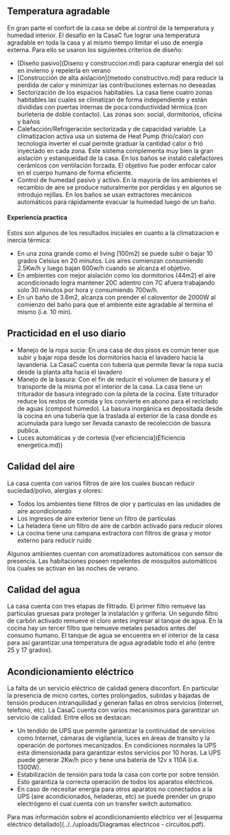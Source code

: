 ## Temperatura agradable
En gran parte el confort de la casa se debe al control de la temperatura y humedad interior. El desafío en la CasaC fue lograr una temperatura agradable en toda la casa y al mismo tiempo limitar el uso de energía externa. Para ello se usaron los siguientes criterios de diseño:

* [Diseño pasivo](Diseno y construccion.md) para capturar energía del sol en invierno y repelerla en verano
* [Construcción de alta aislación](metodo constructivo.md) para reducir la perdida de calor y minimizar las contribuciones externas  no deseadas
* Sectorización de los espacios habitables. La casa tiene cuatro zonas habitables las cuales se climatizan de forma independiente y están divididas con puertas internas de poca conductividad térmica (con burleteria de doble contacto). Las zonas son: social, dormitorios, oficina y baños
* Calefacción/Refrigeración sectorizada y de capacidad variable. La climatizacion activa usa un sistema de Heat Pump (frio/calor) con tecnología inverter el cual permite graduar la cantidad calor o frió inyectado en cada zona. Este sistema complementa muy bien la gran aislación y estanqueidad de la casa. En los baños se instaló calefactores cerámicos con ventilación forzada. El objetivo fue poder enfocar calor en el cuerpo humano de forma eficiente.
* Control de humedad pasivo y activo. En la mayoría de los ambientes el recambio de aire se produce naturalmente por perdidas y en algunos se introdujo rejillas. En los baños se usan extractores mecánicos automáticos para rápidamente evacuar la humedad luego de un baño.

#### Experiencia practica
Estos son algunos de los resultados iniciales en cuanto a la climatizacion e inercia térmica:

* En una zona grande como el living (100m2) se puede subir o bajar 10 grados Celsius en 20 minutos. Los aires comienzan consumiendo 2.5Kw/h y luego bajan 600w/h cuando se alcanza el objetivo. 
* En ambientes con mejor aislación como los dormitorios (44m2) el aire acondicionado logra mantener 20C adentro con 7C afuera trabajando solo 30 minutos por hora y consumiendo 700w/h. 
* En un baño de 3.6m2, alcanza con prender el caloventor de 2000W al comienzo del baño para que el ambiente este agradable al termina el mismo (i.e. 10 min).

## Practicidad en el uso diario

* Manejo de la ropa sucia: En una casa de dos pisos es común tener que subir y bajar ropa desde los dormitorios hacia el lavadero hacia la lavandería. La CasaC cuenta con tubería que permite llevar la ropa sucia desde la planta alta hacia el lavadero
* Manejo de la basura: Con el fin de reducir el volumen de basura y el transporte de la misma por el interior de la casa. La casa tiene un triturador de basura integrado con la pileta de la cocina. Este triturador reduce los restos de comida y los convierte en abono para el reciclado de aguas (compost húmedo). La basura inorgánica es depositada desde la cocina en una tubería que la traslada al exterior de la casa donde es acumulada para luego ser llevada canasto de recolección de basura publica.
* Luces automáticas y de cortesía ([ver eficiencia](Eficiencia energetica.md))

<!-- * Tostadora y microondas
* Dispenser de detergente para 5L
 -->
## Calidad del aire
La casa cuenta con varios filtros de aire los cuales buscan reducir suciedad/polvo, alergias y olores:

* Todos los ambientes tiene filtros de olor y partículas en las unidades de aire acondicionado
* Los ingresos de aire exterior tiene un filtro de partículas
* La heladera tiene un filtro de aire de carbón activado para reducir olores
* La cocina tiene una campana extractora con filtros de grasa y motor externo para reducir ruido

Algunos ambientes cuentan con aromatizadores automáticos con sensor de presencia. Las habitaciones poseen repelentes de mosquitos automáticos los cuales se activan en las noches de verano.

## Calidad del agua 
La casa cuenta con tres etapas de filtrado. El primer filtro remueve las partículas gruesas para proteger la instalación y griferia. Un segundo filtro de carbón activado remueve el cloro antes ingresar al tanque de agua. En la cocina hay un tercer filtro que remueve metales pesados antes del consumo humano.
El tanque de agua se encuentra en el interior de la casa para así garantizar una temperatura de agua agradable todo el año (entre 25 y 17 grados).

## Acondicionamiento eléctrico
La falta de un servicio eléctrico de calidad genera disconfort. En particular la presencia de micro cortes, cortes prolongados, subidas y bajadas de tensión producen intranquilidad y generan fallas en otros servicios (internet, telefono, etc). La CasaC cuenta con varios mecanismos para garantizar un servicio de calidad. Entre ellos se destacan:

 * Un tendido de UPS que permite garantizar la continuidad de servicios como Internet, cámaras de vigilancia, luces en áreas de transito y la operación de portones mecanizados. En condiciones normales la UPS esta dimensionada para garantizar estos servicios por 10 horas. La UPS puede generar 2Kw/h pico y tiene una batería de 12v x 110A (i.e. 1300W).
 * Estabilización de tensión para toda la casa con corte por sobre tensión. Esto garantiza la correcta operación de todos los aparatos eléctricos.
 * En caso de necesitar energía para otros aparatos no conectados a la UPS (aire acondicionados, heladeras, etc) se puede prender un grupo electrógeno el cual cuenta con un transfer switch automatico. 

Para mas información sobre el acondicionamiento eléctrico ver el [esquema eléctrico detallado](../../uploads/Diagramas electricos - circuitos.pdf).
